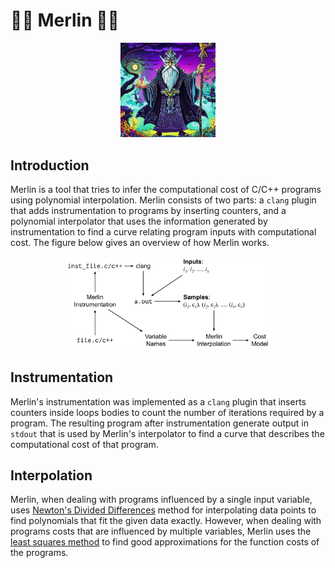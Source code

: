 # 🧙‍♂️ Merlin 🧙‍♂️

<p align="center">
  <img alt="merlin drawing" src="assets/img/merlin.jpg" width="30%" height="auto"/></br>
</p>

## Introduction
Merlin is a tool that tries to infer the computational cost of C/C++ programs using polynomial interpolation. Merlin consists of two parts: a
`clang` plugin that adds instrumentation to programs by inserting counters, and a polynomial interpolator that uses the information generated by instrumentation to find a curve relating program inputs with computational cost. The figure below gives an overview of how Merlin works.
<p align="center">
  <img alt="merlin overview" src="assets/img/MerlinOverview.png" width="65%" height="auto"/></br>
</p>

## Instrumentation
Merlin's instrumentation was implemented as a `clang` plugin that inserts counters inside loops bodies to count the number of iterations required by a program. The resulting program after instrumentation generate output in `stdout` that is used by Merlin's interpolator to find a curve that describes the computational cost of that program.

## Interpolation
Merlin, when dealing with programs influenced by a single input variable, uses [Newton's Divided Differences](https://en.wikipedia.org/wiki/Newton_polynomial) method for interpolating data points to find polynomials that fit the given data exactly. However, when dealing with programs costs that are influenced by multiple variables, Merlin uses the [least squares method](https://en.wikipedia.org/wiki/Linear_least_squares) to find good approximations for the function costs of the programs.